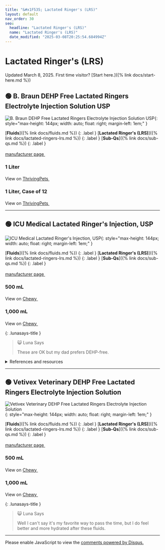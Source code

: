 ```yaml
---
title: "&#x1F535; Lactated Ringer's (LRS)"
layout: default
nav_order: 30
seo:
  headline: "Lactated Ringer's (LRS)"
  name: "Lactated Ringer's (LRS)"
  date_modified: "2025-03-08T20:25:54.684994Z"
---
```


# Lactated Ringer's (LRS)

Updated March 8, 2025.
First time visitor? [Start here.]({% link docs/start-here.md %})



## &#x1F7E2; B. Braun DEHP Free Lactated Ringers Electrolyte Injection Solution USP

![B. Braun DEHP Free Lactated Ringers Electrolyte Injection Solution USP](https://www.bbraunusa.com/content/dam/catalog/bbraun/bbraunProductCatalog/S/AEM2015/en-us/b253/lactated-ringer-sinjections.jpeg.transform/1000/image.jpg){: style="max-height: 144px; width: auto; float: right; margin-left: 1em;" }

[**Fluids**]({% link docs/fluids.md %})
{: .label }
[**Lactated Ringer's (LRS)**]({% link docs/lactated-ringers-lrs.md %})
{: .label }
[**Sub-Qs**]({% link docs/sub-qs.md %})
{: .label }

 <a href="https://www.bbraunusa.com/en/products/b/lactated-ringer-sinjections.html" class="external" target="_blank">manufacturer page&nbsp;<svg width="18" height="18" viewBox="0 0 24 24"><use xlink:href="#svg-external-link"></use></svg></a>

### 1 Liter

View on <a href="https://thrivingpets.com/products/lactated-ringers-inj-usp-1-liter-bags" class="external" target="_blank">ThrivingPets&nbsp;<svg width="18" height="18" viewBox="0 0 24 24"><use xlink:href="#svg-external-link"></use></svg></a>

### 1 Liter, Case of 12

View on <a href="https://thrivingpets.com/products/lactated-ringers-inj-usp-1-liter-bags-braun-brand-dehp-free-bags-case-of-12-bags" class="external" target="_blank">ThrivingPets&nbsp;<svg width="18" height="18" viewBox="0 0 24 24"><use xlink:href="#svg-external-link"></use></svg></a>

* * *



## &#x1F7E2; ICU Medical Lactated Ringer's Injection, USP

![ICU Medical Lactated Ringer's Injection, USP](https://www.icumed.com/media/mbqnclgu/0990-7953-09_350x350.jpg?format=webp){: style="max-height: 144px; width: auto; float: right; margin-left: 1em;" }

[**Fluids**]({% link docs/fluids.md %})
{: .label }
[**Lactated Ringer's (LRS)**]({% link docs/lactated-ringers-lrs.md %})
{: .label }
[**Sub-Qs**]({% link docs/sub-qs.md %})
{: .label }

 <a href="https://www.icumed.com/iv-solutions/sol-lactated-ringers-injection/" class="external" target="_blank">manufacturer page&nbsp;<svg width="18" height="18" viewBox="0 0 24 24"><use xlink:href="#svg-external-link"></use></svg></a>

### 500 mL

View on <a href="https://www.chewy.com/dp/180861" class="external" target="_blank">Chewy&nbsp;<svg width="18" height="18" viewBox="0 0 24 24"><use xlink:href="#svg-external-link"></use></svg></a>

### 1,000 mL

View on <a href="https://www.chewy.com/dp/173585" class="external" target="_blank">Chewy&nbsp;<svg width="18" height="18" viewBox="0 0 24 24"><use xlink:href="#svg-external-link"></use></svg></a>

{: .lunasays-title }
> &#x1F63A; Luna Says
>
> These are OK but my dad prefers DEHP-free.

<details markdown="block">
<summary>References and resources</summary>

1.  ICU Medical Issues a Voluntary Nationwide Recall of Lactated Ringer's Injection, USP Due to the Presence of Particulate Matter. FDA. May 8, 2020. <a href="https://www.fda.gov/safety/recalls-market-withdrawals-safety-alerts/icu-medical-issues-voluntary-nationwide-recall-lactated-ringers-injection-usp-due-presence" class="external" target="_blank">https://www.fda.gov/safety/recalls-market-withdrawals-safety-alerts/icu-medical-issues-voluntary-nationwide-recall-lactated-ringers-injection-usp-due-presence&nbsp;<svg width="18" height="18" viewBox="0 0 24 24"><use xlink:href="#svg-external-link"></use></svg></a>

</details>

* * *



## &#x1F7E2; Vetivex Veterinary DEHP Free Lactated Ringers Electrolyte Injection Solution

![Vetivex Veterinary DEHP Free Lactated Ringers Electrolyte Injection Solution](https://www.dechra-us.com/admin/public/getimage.ashx?Crop=0&Image=/Files/Images/Ecom/Products/US/vetivexlrs_group_0321.jpg&Format=jpg&AlternativeImage=/files/Images/placeholder-image.png&Width=600&Quality=75){: style="max-height: 144px; width: auto; float: right; margin-left: 1em;" }

[**Fluids**]({% link docs/fluids.md %})
{: .label }
[**Lactated Ringer's (LRS)**]({% link docs/lactated-ringers-lrs.md %})
{: .label }
[**Sub-Qs**]({% link docs/sub-qs.md %})
{: .label }

 <a href="https://www.dechra-us.com/our-products/us/companion-animal/cat/prescription/vetivex-veterinary-fluids#Veterinary-Lactated-Ringer-s-Injection-USP" class="external" target="_blank">manufacturer page&nbsp;<svg width="18" height="18" viewBox="0 0 24 24"><use xlink:href="#svg-external-link"></use></svg></a>

### 500 mL

View on <a href="https://www.chewy.com/dp/179221" class="external" target="_blank">Chewy&nbsp;<svg width="18" height="18" viewBox="0 0 24 24"><use xlink:href="#svg-external-link"></use></svg></a>

### 1,000 mL

View on <a href="https://www.chewy.com/dp/179220" class="external" target="_blank">Chewy&nbsp;<svg width="18" height="18" viewBox="0 0 24 24"><use xlink:href="#svg-external-link"></use></svg></a>

{: .lunasays-title }
> &#x1F63A; Luna Says
>
> Well I can't say it's my favorite way to pass the time, but I do feel better and more hydrated after these fluids.

* * *

<div id="disqus_thread"></div>
<script>
    var disqus_config = function () {
      this.page.url = '{{ page.url | absolute_url }}';
      this.page.identifier = '{{ page.url | absolute_url }}';
    };
    (function() {
    var d = document, s = d.createElement('script');
    s.src = 'https://ckdcatsupplies.disqus.com/embed.js';
    s.setAttribute('data-timestamp', +new Date());
    (d.head || d.body).appendChild(s);
    })();
</script>
<noscript>Please enable JavaScript to view the <a href="https://disqus.com/?ref_noscript">comments powered by Disqus.</a></noscript>

<!-- Updated 2025-03-08 20:25:54.684994Z -->
